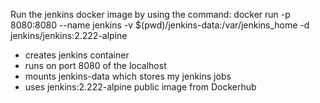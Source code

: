 Run the jenkins docker image by using the command:
docker run -p 8080:8080 --name jenkins -v $(pwd)/jenkins-data:/var/jenkins_home -d jenkins/jenkins:2.222-alpine
- creates jenkins container
- runs on port 8080 of the localhost
- mounts jenkins-data which stores my jenkins jobs
- uses jenkins:2.222-alpine public image from Dockerhub
